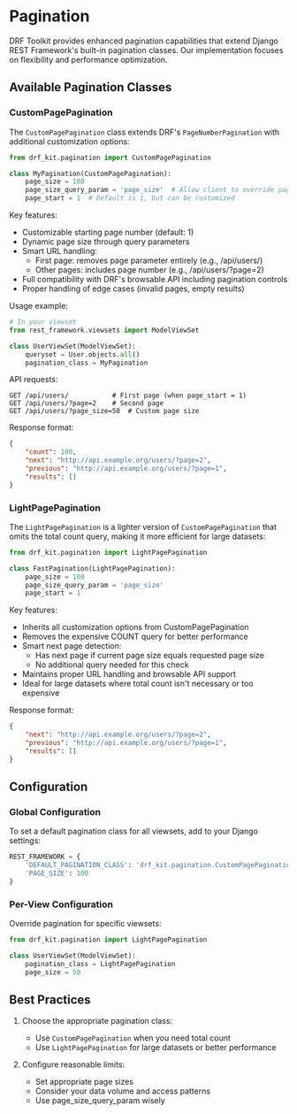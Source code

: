 # Pagination

DRF Toolkit provides enhanced pagination capabilities that extend Django REST Framework's built-in pagination classes. Our implementation focuses on flexibility and performance optimization.

## Available Pagination Classes

### CustomPagePagination

The `CustomPagePagination` class extends DRF's `PageNumberPagination` with additional customization options:

```python
from drf_kit.pagination import CustomPagePagination

class MyPagination(CustomPagePagination):
    page_size = 100
    page_size_query_param = 'page_size'  # Allow client to override page size
    page_start = 1  # Default is 1, but can be customized
```

Key features:
- Customizable starting page number (default: 1)
- Dynamic page size through query parameters
- Smart URL handling:
  - First page: removes page parameter entirely (e.g., /api/users/)
  - Other pages: includes page number (e.g., /api/users/?page=2)
- Full compatibility with DRF's browsable API including pagination controls
- Proper handling of edge cases (invalid pages, empty results)

Usage example:
```python
# In your viewset
from rest_framework.viewsets import ModelViewSet

class UserViewSet(ModelViewSet):
    queryset = User.objects.all()
    pagination_class = MyPagination
```

API requests:
```
GET /api/users/           # First page (when page_start = 1)
GET /api/users/?page=2    # Second page
GET /api/users/?page_size=50  # Custom page size
```

Response format:
```json
{
    "count": 100,
    "next": "http://api.example.org/users/?page=2",
    "previous": "http://api.example.org/users/?page=1",
    "results": []
}
```

### LightPagePagination

The `LightPagePagination` is a lighter version of `CustomPagePagination` that omits the total count query, making it more efficient for large datasets:

```python
from drf_kit.pagination import LightPagePagination

class FastPagination(LightPagePagination):
    page_size = 100
    page_size_query_param = 'page_size'
    page_start = 1
```

Key features:
- Inherits all customization options from CustomPagePagination
- Removes the expensive COUNT query for better performance
- Smart next page detection:
  - Has next page if current page size equals requested page size
  - No additional query needed for this check
- Maintains proper URL handling and browsable API support
- Ideal for large datasets where total count isn't necessary or too expensive

Response format:
```json
{
    "next": "http://api.example.org/users/?page=2",
    "previous": "http://api.example.org/users/?page=1",
    "results": []
}
```

## Configuration

### Global Configuration

To set a default pagination class for all viewsets, add to your Django settings:

```python
REST_FRAMEWORK = {
    'DEFAULT_PAGINATION_CLASS': 'drf_kit.pagination.CustomPagePagination',
    'PAGE_SIZE': 100
}
```

### Per-View Configuration

Override pagination for specific viewsets:

```python
from drf_kit.pagination import LightPagePagination

class UserViewSet(ModelViewSet):
    pagination_class = LightPagePagination
    page_size = 50
```

## Best Practices

1. Choose the appropriate pagination class:
   - Use `CustomPagePagination` when you need total count
   - Use `LightPagePagination` for large datasets or better performance

2. Configure reasonable limits:
   - Set appropriate page sizes
   - Consider your data volume and access patterns
   - Use page_size_query_param wisely

